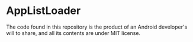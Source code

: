 AppListLoader
=============

The code found in this repository is the product of an Android developer's will to share, and all its contents are under MIT license.
